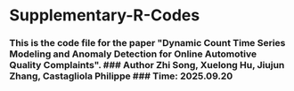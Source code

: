 # Supplementary-R-Codes
### This is the code file for the paper "Dynamic Count Time Series Modeling and Anomaly Detection for Online Automotive Quality Complaints". ### Author Zhi Song, Xuelong Hu, Jiujun Zhang, Castagliola Philippe ### Time: 2025.09.20
